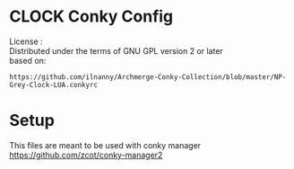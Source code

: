 #  CLOCK Conky Config
License :   
Distributed under the terms of GNU GPL version 2 or later  
based on:  
```
https://github.com/ilnanny/Archmerge-Conky-Collection/blob/master/NP-Grey-Clock-LUA.conkyrc 
``` 
# Setup
This files are meant to be used with conky manager  
https://github.com/zcot/conky-manager2  
